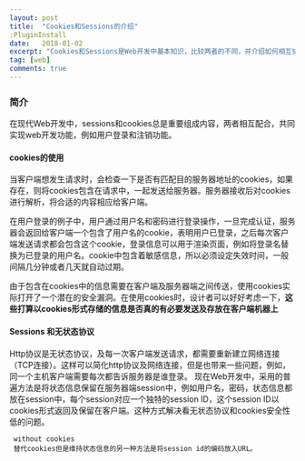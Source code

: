 ```yaml
---
layout: post
title:  "Cookies和Sessions的介绍"
:PluginInstall
date:   2018-01-02
excerpt: "Cookies和Sessions是Web开发中基本知识，比较两者的不同，并介绍如何相互协作"
tag: [web]
comments: true
---
```



### 简介
在现代Web开发中，sessions和cookies总是重要组成内容，两者相互配合，共同实现web开发功能，例如用户登录和注销功能。

#### cookies的使用
当客户端想发生请求时，会检查一下是否有匹配目的服务器地址的cookies，如果存在，则将cookies包含在请求中，一起发送给服务器。服务器接收后对cookies进行解析，将合适的内容相应给客户端。

在用户登录的例子中，用户通过用户名和密码进行登录操作，一旦完成认证，服务器会返回给客户端一个包含了用户名的cookie，表明用户已登录，之后每次客户端发送请求都会包含这个cookie，登录信息可以用于渲染页面，例如将登录名替换为已登录的用户名。cookie中包含着敏感信息，所以必须设定失效时间，一般间隔几分钟或者几天就自动过期。

由于包含在cookies中的信息需要在客户端及服务器端之间传送，使用cookies实际打开了一个潜在的安全漏洞。在使用cookies时，设计者可以好好考虑一下，**这些打算以cookies形式存储的信息是否真的有必要发送及存放在客户端机器上**

#### Sessions 和无状态协议
Http协议是无状态协议，及每一次客户端发送请求，都需要重新建立网络连接（TCP连接）。这样可以简化http协议及网络连接，但是也带来一些问题，例如，同一个主机客户端需要每次都告诉服务器是谁登录。
现在Web开发中，采用的普遍方法是将状态信息保留在服务器端session中，例如用户名，密码，状态信息都放在session中，每个session对应一个独特的session ID，这个session ID以cookies形式返回及保留在客户端。这种方式解决看无状态协议和cookies安全性低的问题。

     without cookies
     替代cookies但是维持状态信息的另一种方法是将session id的编码放入URL。

